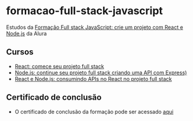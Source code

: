 # formacao-full-stack-javascript
Estudos da [Formação Full stack JavaScript: crie um projeto com React e Node.js](https://cursos.alura.com.br/formacao-full-stack-react-node-js) da Alura

## Cursos
- [React: comece seu projeto full stack](https://cursos.alura.com.br/course/react-crie-primeira-pagina-web)
- [Node.js: continue seu projeto full stack criando uma API com Express)](https://cursos.alura.com.br/course/node-primeira-api-express)
- [React e Node.js: consumindo APIs no React no projeto full stack](https://cursos.alura.com.br/course/react-node-consumindo-apis-react)

## Certificado de conclusão
- O certificado de conclusão da formação pode ser acessado [aqui](https://cursos.alura.com.br/degree/certificate/0392f7c3-b1c0-40b4-8871-d3d364382b0a?lang=pt_BR)
